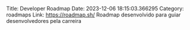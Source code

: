 Title: Developer Roadmap
Date: 2023-12-06 18:15:03.366295
Category: roadmaps
Link: https://roadmap.sh/
Roadmap desenvolvido para guiar desenvolvedores pela carreira
